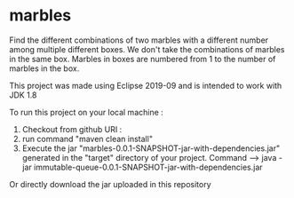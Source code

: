 # marbles

Find the different combinations of two marbles with a different number among multiple different boxes.
We don't take the combinations of marbles in the same box.
Marbles in boxes are numbered from 1 to the number of marbles in the box.

This project was made using Eclipse 2019-09 and is intended to work with JDK 1.8

To run this project on your local machine :
1) Checkout from github URI : 
2) run command "maven clean install"
3) Execute the jar "marbles-0.0.1-SNAPSHOT-jar-with-dependencies.jar" generated in the "target" directory of your project.
   Command --> java -jar immutable-queue-0.0.1-SNAPSHOT-jar-with-dependencies.jar
   
Or directly download the jar uploaded in this repository
